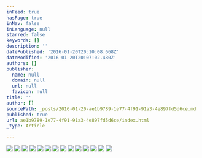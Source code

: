 ```yaml
---
inFeed: true
hasPage: true
inNav: false
inLanguage: null
starred: false
keywords: []
description: ''
datePublished: '2016-01-20T20:10:08.668Z'
dateModified: '2016-01-20T20:07:02.480Z'
authors: []
publisher:
  name: null
  domain: null
  url: null
  favicon: null
title: ''
author: []
sourcePath: _posts/2016-01-20-ae1b9789-1e77-4f91-91a3-4e897fd5d6ce.md
published: true
url: ae1b9789-1e77-4f91-91a3-4e897fd5d6ce/index.html
_type: Article

---
```

![](https://the-grid-user-content.s3-us-west-2.amazonaws.com/afee3749-1a4d-4f3f-bf8a-9f08ff608b95.jpg)
![](https://the-grid-user-content.s3-us-west-2.amazonaws.com/8f582d55-334e-458b-930a-29f1b1a78a2c.jpg)
![](https://the-grid-user-content.s3-us-west-2.amazonaws.com/69ad5bac-bf8e-477c-a6f5-04bbc282a09f.jpg)
![](https://the-grid-user-content.s3-us-west-2.amazonaws.com/38a337d3-d405-4e23-b434-01e06d9d7be4.jpg)
![](https://the-grid-user-content.s3-us-west-2.amazonaws.com/0f167788-48a7-471c-881e-be2588a81210.jpg)
![](https://the-grid-user-content.s3-us-west-2.amazonaws.com/868db2dd-dac1-4e91-882c-7d66020f4741.jpg)
![](https://the-grid-user-content.s3-us-west-2.amazonaws.com/9b1a9b9a-e2c7-4d31-966a-1e44512a7242.jpg)
![](https://the-grid-user-content.s3-us-west-2.amazonaws.com/a7ac9d57-abd6-48d0-ab8d-f07f43fba309.jpg)
![](https://the-grid-user-content.s3-us-west-2.amazonaws.com/27a97920-b1ac-458f-bafc-9bfd87d247f8.jpg)
![](https://the-grid-user-content.s3-us-west-2.amazonaws.com/c6ac2286-ba1d-489d-a453-1a32b4b8fc04.jpg)
![](https://the-grid-user-content.s3-us-west-2.amazonaws.com/834ab1da-c3a7-4df9-8d13-b36e93ad305f.jpg)
![](https://the-grid-user-content.s3-us-west-2.amazonaws.com/ba04ef90-5bc2-4718-88f6-574bcbe3805b.jpg)
![](https://the-grid-user-content.s3-us-west-2.amazonaws.com/793773b2-7b05-4df3-8d82-3a2a8ffc411d.jpg)
![](https://the-grid-user-content.s3-us-west-2.amazonaws.com/35514432-a868-4f8e-a23d-978e6182f5a9.jpg)